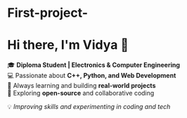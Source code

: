 # First-project-

# Hi there, I'm Vidya 👋

🎓 **Diploma Student | Electronics & Computer Engineering**  
💻 Passionate about **C++, Python, and Web Development**  
🚀 Always learning and building **real-world projects**  
🌱 Exploring **open-source** and collaborative coding  

💡 *Improving skills and experimenting in coding and tech*

